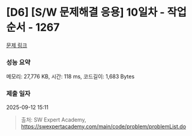 # [D6] [S/W 문제해결 응용] 10일차 - 작업순서 - 1267 

[문제 링크](https://swexpertacademy.com/main/code/problem/problemDetail.do?contestProbId=AV18TrIqIwUCFAZN) 

### 성능 요약

메모리: 27,776 KB, 시간: 118 ms, 코드길이: 1,683 Bytes

### 제출 일자

2025-09-12 15:11



> 출처: SW Expert Academy, https://swexpertacademy.com/main/code/problem/problemList.do